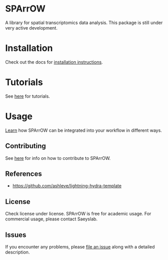 # SPArrOW

<!-- These badges won't work while the GitHub repo is private:
[![License BSD-3](https://img.shields.io/pypi/l/napari-sparrow.svg?color=green)](https://github.com/saeyslab/napari-sparrow/raw/main/LICENSE)
[![PyPI](https://img.shields.io/pypi/v/napari-sparrow.svg?color=green)](https://pypi.org/project/napari-sparrow)
[![Python Version](https://img.shields.io/pypi/pyversions/napari-sparrow.svg?color=green)](https://python.org)
[![tests](https://github.com/saeyslab/napari-sparrow/workflows/tests/badge.svg)](https://github.com/saeyslab/napari-sparrow/actions)
[![codecov](https://codecov.io/gh/saeyslab/napari-sparrow/branch/main/graph/badge.svg)](https://codecov.io/gh/saeyslab/napari-sparrow)
[![napari hub](https://img.shields.io/endpoint?url=https://api.napari-hub.org/shields/napari-sparrow)](https://napari-hub.org/plugins/napari-sparrow)
-->

A library for spatial transcriptomics data analysis.
This package is still under very active development. 

# Installation

Check out the docs for [installation instructions](docs/installation.md).

# Tutorials

See [here](docs/tutorials/) for tutorials.

# Usage

[Learn](docs/usage.md) how SPArrOW can be integrated into your workflow in different ways.

## Contributing

See [here](docs/contributing.md) for info on how to contribute to SPArrOW.

## References

- https://github.com/ashleve/lightning-hydra-template

## License

Check license under license. SPArrOW is free for academic usage.
For commercial usage, please contact Saeyslab.

## Issues

If you encounter any problems, please [file an issue] along with a detailed description.

[napari]: https://github.com/napari/napari
[Cookiecutter]: https://github.com/audreyr/cookiecutter
[BSD-3]: http://opensource.org/licenses/BSD-3-Clause
[cookiecutter-napari-plugin]: https://github.com/napari/cookiecutter-napari-plugin
[file an issue]: https://github.com/saeyslab/napari-sparrow/issues
[napari]: https://github.com/napari/napari
[tox]: https://tox.readthedocs.io/en/latest/
[pip]: https://pypi.org/project/pip/
[PyPI]: https://pypi.org/
